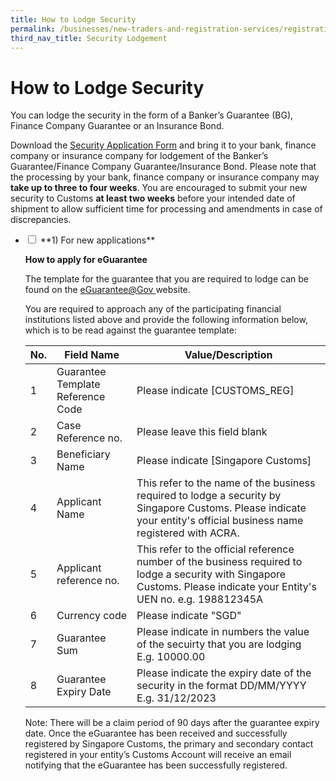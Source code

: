 ```yaml
---
title: How to Lodge Security
permalink: /businesses/new-traders-and-registration-services/registration-services/security-lodgement/how-to-lodge-security/
third_nav_title: Security Lodgement
---
```

# How to Lodge Security 

You can lodge the security in the form of a Banker’s Guarantee (BG), Finance Company Guarantee or an Insurance Bond.

Download the [Security Application Form](/eservices/customs-forms-and-service-links) and bring it to your bank, finance company or insurance company for lodgement of the Banker’s Guarantee/Finance Company Guarantee/Insurance Bond. Please note that the processing by your bank, finance company or insurance company may **take up to three to four weeks**. You are encouraged to submit your new security to Customs **at least two weeks** before your intended date of shipment to allow sufficient time for processing and amendments in case of discrepancies.

<ul class="jekyllcodex_accordion">
	<li>                                                                 
			<input id="accordion9" type="checkbox">
			<label for="accordion9">**1) For new applications**</label>
			<div>
					<p>
						
**How to apply for eGuarantee**
						
The template for the guarantee that you are required to lodge can be found on the [eGuarantee@Gov ](http://www.eguarantee.gov.sg/) website.

You are required to approach any of the participating financial institutions listed above and provide the following information below, which is to be read against the guarantee template:

| No. | Field Name | Value/Description |
| -- | -- | -- |
| 1 | Guarantee Template Reference Code | Please indicate [CUSTOMS_REG] |
| 2 | Case Reference no. | Please leave this field blank |
| 3 | Beneficiary Name | Please indicate [Singapore Customs] |
| 4 | Applicant Name | This refer to the name of the business required to lodge a security by Singapore Customs. Please indicate your entity's official business name registered with ACRA. |
| 5 | Applicant reference no. | This refer to the official reference number of the business required to lodge a security with Singapore Customs. Please indicate your Entity's UEN no. e.g. 198812345A |
| 6 | Currency code | Please indicate "SGD" |
| 7 | Guarantee Sum | Please indicate in numbers the value of the secuirty that you are lodging E.g. 10000.00 |
| 8 | Guarantee Expiry Date | Please indicate the expiry date of the security in the format DD/MM/YYYY E.g. 31/12/2023 |

Note: There will be a claim period of 90 days after the guarantee expiry date. 
Once the eGuarantee has been received and successfully registered by Singapore Customs, the primary and secondary contact registered in your entity’s Customs Account will receive an email notifying that the eGuarantee has been successfully registered.
			</p>
				</div>
				</li>